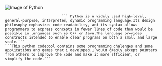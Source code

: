 

![Image of Python](https://encrypted-tbn0.gstatic.com/images?q=tbn:ANd9GcRSLsjUP-ljkQ1hN6NylJsatgdbphcpOgZrgGIHlAgWj0fA6633)


                              ``` Python is a widely used high-level, general-purpose, interpreted, dynamic programming language.Its design philosophy emphasizes code readability, and its syntax allows programmers to express concepts in fewer lines of code than would be possible in languages such as C++ or Java.The language provides constructs intended to enable clear programs on both a small and large scale.```
    ```This python codepool contains some programming chalenges and some applications and games that i developed.I would gladly accept pointers from others to improve the code and make it more efficient, or simplify the code.```


